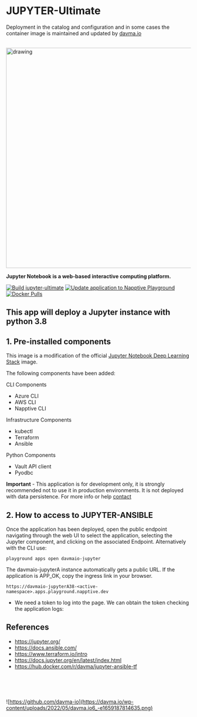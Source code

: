 # JUPYTER-Ultimate

Deployment in the catalog and configuration and in some cases the container image is maintained and updated by [davma.io](mailto:contact@davma.io)

</br>

<!-- ![https://github.com/davma-io](https://conocimientolibre.mx/wp-content/uploads/2019/11/ansible-glue-tools.png) -->
<img src="https://cdn3.f-cdn.com//files/download/93600166/Kubernetes%2C%20Ansible%2C%20Terraform%2C%20AWS_1.png?width=780&height=234&fit=crop" alt="drawing" width="600"/> 

</br> 

__Jupyter Notebook is a web-based interactive computing platform.__

[![Build jupyter-ultimate](https://github.com/davma-io-images/jupyterlab/actions/workflows/jupyter-ultimate.yml/badge.svg)](https://github.com/davma-io-images/jupyterlab/actions/workflows/jupyter-ultimate.yml)
[![Update application to Napptive Playground](https://github.com/davma-io-templates/jupyter-templates/actions/workflows/jupiterA-napptive-push.yml/badge.svg)](https://github.com/davma-io-templates/jupyter-templates/actions/workflows/jupiterA-napptive-push.yml)
[![Docker Pulls](https://img.shields.io/docker/pulls/davma/jupyter-ultimate?logo=docker&logoColor=white)](https://hub.docker.com/r/davma/jupyter-ultimate)

## This app will deploy a Jupyter instance with python 3.8

## 1. Pre-installed components

This image is a modification of the official [Jupyter Notebook Deep Learning Stack](https://hub.docker.com/r/jupyter/tensorflow-notebook) image. 

The following components have been added:

CLI Components
- Azure CLI
- AWS CLI
- Napptive CLI 

Infrastructure Components
- kubectl
- Terraform
- Ansible 

Python Components 
- Vault API client
- Pyodbc

__Important__ - This application is for development only, it is strongly recommended not to use it in production environments. It is not deployed with data persistence. For more info or help [contact](mailto:contact@davma.io)


## 2. How to access to JUPYTER-ANSIBLE

Once the application has been deployed, open the public endpoint navigating through the web UI to select the application, selecting the Jupyter component, and clicking on the associated Endpoint. Alternatively with the CLI use:

```
playground apps open davmaio-jupyter
```

The davmaio-jupyterA instance automatically gets a public URL. If the application is APP_OK, copy the ingress link in your browser. 

```
https://davmaio-jupyterA38-<active-namespace>.apps.playground.napptive.dev
```

- We need a token to log into the page. We can obtain the token checking the application logs:


## References
* https://jupyter.org/
* https://docs.ansible.com/
* https://www.terraform.io/intro
* https://docs.jupyter.org/en/latest/index.html
* https://hub.docker.com/r/davma/jupyter-ansible-tf

</br>
</br>
</br>

![https://github.com/davma-io](https://davma.io/wp-content/uploads/2022/05/davma.io6_-e1659187814635.png)
</br>
</br>
</br>